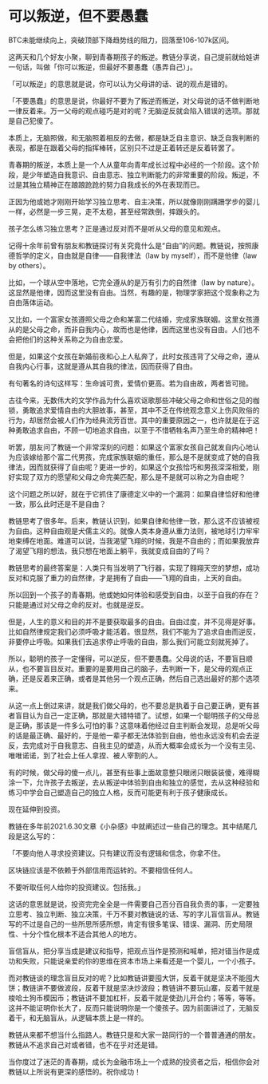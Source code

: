 # 可以叛逆，但不要愚蠢

BTC未能继续向上，突破顶部下降趋势线的阻力，回落至106-107k区间。

这两天和几个好友小聚，聊到青春期孩子的叛逆。教链分享说，自己提前就给娃讲一句话，叫做「你可以叛逆，但最好不要愚蠢（愚弄自己）」。

「可以叛逆」的意思就是说，你可以认为父母讲的话、说的观点是错的。

「不要愚蠢」的意思是说，你最好不要为了叛逆而叛逆，对父母说的话不做判断地一律反着来。万一父母的观点碰巧是对的呢？无脑逆反就会陷入错误的选项。那就是自己犯傻了。

本质上，无脑照做，和无脑照着相反的去做，都是缺乏自主意识、缺乏自我判断的表现，都是在跟着父母的指挥棒转，区别只不过是正着转还是反着转罢了。

青春期的叛逆，本质上是一个人从童年向青年成长过程中必经的一个阶段。这个阶段，是少年塑造自我意识、自由意志、独立判断能力的非常重要的阶段。叛逆，不过是其独立精神正在踉踉跄跄的努力自我成长的外在表现而已。

正因为他或她才刚刚开始学习独立思考、自主决策，所以就像刚刚蹒跚学步的婴儿一样，必然是一步三晃，走不太稳，甚至经常跌倒，摔跟头的。

孩子怎么练习独立思考？正是通过反对而不是听从父母的意见和观点。

记得十余年前曾有朋友和教链探讨有关究竟什么是“自由”的问题。教链说，按照康德哲学的定义，自由就是自律——自我律法（law by myself），而不是他律（law by others）。

比如，一个球从空中落地，它完全遵从的是万有引力的自然律（law by nature）。这显然是他律，因而这里没有自由。当然，有趣的是，物理学家把这个现象称之为自由落体运动。

又比如，一个富家女孩遵照父母之命和某富二代结婚，完成家族联姻。这里女孩遵从的是父母之命，而非自我内心，故而也是他律，因而这里也没有自由。人们也不会把他们的这种关系称之为自由恋爱。

但是，如果这个女孩在新婚前夜和心上人私奔了，此时女孩违背了父母之命，遵从自我内心行事，这就是遵从其自我的律法，因而获得了自由。

有句著名的诗句这样写：生命诚可贵，爱情价更高。若为自由故，两者皆可抛。

古往今来，无数伟大的文学作品为什么喜欢讴歌那些冲破父母之命和世俗之见的枷锁，勇敢追求爱情自由的大胆故事，甚至，其中不乏在传统观念意义上伤风败俗的行为，却居然会被人们作为经典流芳百世。其中的重要原因之一，也许就是在于这种勇敢追求自由，不顾一切地追求自由，以至于不惜牺牲名声乃至生命的精神吧！

听罢，朋友问了教链一个非常深刻的问题：如果这个富家女孩自己就发自内心地认为应该嫁给那个富二代男孩，完成家族联姻的重任，那么是不是就变成了她的自我律法，因而就获得了自由呢？更进一步的，如果这个女孩恰巧和男孩深深相爱，刚好实现了双方的愿望和父母之命完美匹配，那么是不是就可以称之为自由呢？

这个问题之所以好，就在于它抓住了康德定义中的一个漏洞：如果自律恰好和他律一致，那么此时还是不是自由？

教链思考了很多年。后来，教链认识到，如果自律和他律一致，那么这不应该被视为自由。这种自由观是犬儒主义的。就像人类本身遵从重力法则，被地球引力牢牢地束缚在地面。难道可以说，当我渴望飞翔的时候，我是不自由的；而如果我放弃了渴望飞翔的想法，我只想在地面上躺平，我就变成自由的了吗？

教链思考的最终答案是：人类只有当发明了飞行器，实现了翱翔天空的梦想，成功反对和克服了重力的自然律，才是拥有了自由——飞翔的自由，上天的自由。

所以回到一个孩子的青春期。他或她如何体验和感受到自由，以至于自我的存在？只能是通过对父母之命的反对。也就是逆反。

但是，人生的意义和目的并不是要获取最多的自由。自由过度，并不见得是好事。比如自然律规定我们必须呼吸才能活着。很显然，我们不能为了追求自由而逆反，非要停止呼吸。如果我们去追求停止呼吸的自由，那么我们可能立刻就死掉了。

所以，聪明的孩子一定懂得，可以逆反，但不要愚蠢。父母说的话，不要盲目顺从，也不要盲目反对。重要的是要用自己的脑子，去判断一下，是父母的观点正确，还是反着来正确，或者是其他另一个观点正确，然后自己选出最好的那个选项来。

从这一点上倒过来讲，就是我们做父母的，也不要总是执着于自己要正确，更有甚者盲目认为自己一定正确，那就是大错特错了。试想，如果一个聪明孩子的父母总是正确，那该是一件多么可怕的事？这意味着他经过自主判断会发现，总是听父母的话是最正确、最好的，于是他一辈子都无法体验到自由，他也永远没有机会去逆反，去完成对于自我意志、自我主见的塑造，从而大概率会成长为一个没有主见、唯唯诺诺，到了社会上任人拿捏、被人宰割的人。

有的时候，做父母的傻一点儿，甚至有些事上面故意整只眼闭只眼装装傻，难得糊涂一下，允许孩子去叛逆，去从叛逆中体验到自由和独立的感觉，去从这种经验和练习中学会自己塑造自己的独立人格，反而可能更有利于孩子健康成长。

现在延伸到投资。

教链在多年前2021.6.30文章《小杂感》中就阐述过一些自己的理念。其中结尾几段是这么写的：

「不要向他人寻求投资建议。只有建议而没有逻辑和信念，你拿不住。

区块链应该是不依赖于外部信用而运转的。不要相信任何人。

不要听取任何人给你的投资建议。包括我。」

这话的意思就是说，投资完完全全是一件需要自己百分百自我负责的事，一定要独立思考、独立判断、独立决策，千万不要对教链说的话、写的字儿盲信盲从。教链写的不过是自己的一些所思所感所想，肯定有很多笔误、错误、漏洞、历史局限性、十分个性化根本不适合其他人的地方。

盲信盲从，把分享当成是建议和指导，把观点当作是预测和喊单，把对错当作是成功和失败，只能说亲爱的你的思维在资本市场上来看还是一个婴儿，一个小孩子。

而对教链谈的理念盲目反对的呢？比如教链讲要囤大饼，反着干就是坚决不能囤大饼；教链讲不要做波段，反着干就是坚决炒波段；教链讲不要玩山寨，反着干就是梭哈土狗币模因币；教链讲不要加杠杆，反着干就是使劲儿开合约；等等，等等。这并不能证明你长大了，反而只能说明你是一个傻孩子。因为前面讲过了，无脑反着干，和无脑盲从，从逻辑本质上是一样的。

教链从来都不想当什么指路人。教链只是和大家一路同行的一个普普通通的朋友。教链从不追求自己对或者错，也不在乎对还是错。

当你度过了迷茫的青春期，成长为金融市场上一个成熟的投资者之后，相信你会对教链以上所说有更深的感悟的。祝你成功！
